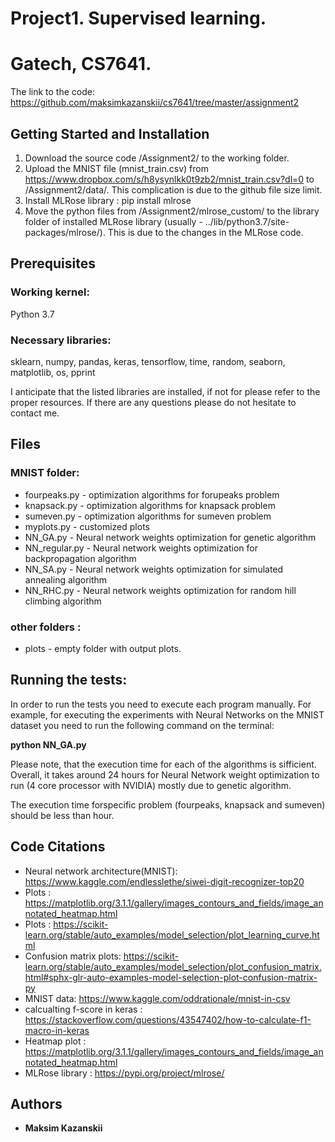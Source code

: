 #  Project1. Supervised learning.
# Gatech, CS7641.


The link to the code: https://github.com/maksimkazanskii/cs7641/tree/master/assignment2

## Getting Started and Installation

1. Download the source code /Assignment2/ to the working folder. 
2. Upload the MNIST file (mnist_train.csv) from https://www.dropbox.com/s/h8ysynlkk0t9zb2/mnist_train.csv?dl=0 to /Assignment2/data/. This complication is due to the github file size limit.
3. Install MLRose library : pip install mlrose
4. Move the python files from /Assignment2/mlrose_custom/ to the library folder of installed MLRose library (usually - ../lib/python3.7/site-packages/mlrose/). This is due to the changes in the MLRose code. 

## Prerequisites
### Working kernel:
Python 3.7

### Necessary libraries:
sklearn, 
numpy,
pandas,
keras,
tensorflow,
time,
random, 
seaborn,
matplotlib,
os,
pprint

I anticipate that the listed libraries are installed, if not for please refer to the proper resources. If there are any questions please do not hesitate to contact me. 

## Files


### MNIST folder:
* fourpeaks.py  - optimization algorithms for forupeaks problem
* knapsack.py   - optimization algorithms for knapsack problem
* sumeven.py    - optimization algorithms for sumeven problem
* myplots.py    - customized plots
* NN_GA.py      - Neural network weights optimization for genetic algorithm
* NN_regular.py - Neural network weights optimization for backpropagation algorithm
* NN_SA.py      - Neural network weights optimization for simulated annealing algorithm
* NN_RHC.py     - Neural network weights optimization for random hill climbing algorithm

### other folders : 
* plots  - empty folder with output plots.

## Running the tests:
In order to run the tests you need to execute each program manually. For example, for executing the experiments with Neural Networks on the MNIST dataset you need to run the following command on the terminal:

**python NN_GA.py**


Please note, that the execution time for each of the algorithms is sifficient. Overall, it takes around 24 hours for Neural Network weight optimization to run (4 core processor with NVIDIA) mostly due to genetic algorithm.

The execution time forspecific problem (fourpeaks, knapsack and sumeven) should be less than hour.

## Code Citations

* Neural network architecture(MNIST): https://www.kaggle.com/endlesslethe/siwei-digit-recognizer-top20
* Plots : https://matplotlib.org/3.1.1/gallery/images_contours_and_fields/image_annotated_heatmap.html
* Plots :  https://scikit-learn.org/stable/auto_examples/model_selection/plot_learning_curve.html
* Confusion matrix plots:  https://scikit-learn.org/stable/auto_examples/model_selection/plot_confusion_matrix.html#sphx-glr-auto-examples-model-selection-plot-confusion-matrix-py
* MNIST data:          https://www.kaggle.com/oddrationale/mnist-in-csv
* calcualting f-score in keras : https://stackoverflow.com/questions/43547402/how-to-calculate-f1-macro-in-keras
* Heatmap plot : https://matplotlib.org/3.1.1/gallery/images_contours_and_fields/image_annotated_heatmap.html
* MLRose library : https://pypi.org/project/mlrose/
## Authors

* **Maksim Kazanskii** 

